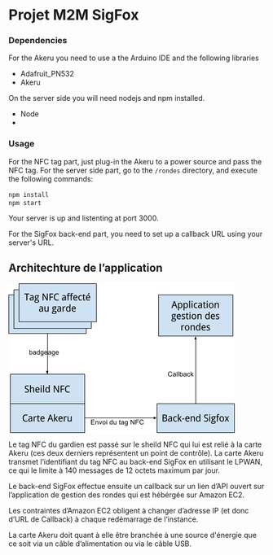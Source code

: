 # Projet M2M SigFox

### Dependencies

For the Akeru you need to use a the Arduino IDE and the following libraries
* Adafruit_PN532
* Akeru

On the server side you will need nodejs and npm installed. 
* Node
* 
### Usage
For the NFC tag part, just plug-in the Akeru to a power source and pass the NFC tag.
For the server side part, go to the <code>/rondes</code> directory, and execute the following commands:
```
npm install
npm start
```

Your server is up and listenting at port 3000.

For the SigFox back-end part, you need to set up a callback URL using your server's URL.

## Architechture de l’application
<img alt="" src="images/archi.png" align="middle"/>

Le tag NFC du gardien est passé sur le sheild NFC qui lui est relié à la carte Akeru (ces deux derniers représentent un point de contrôle). La carte Akeru transmet l’identifiant du tag NFC au back-end SigFox en utilisant le LPWAN, ce qui le limite à 140 messages de 12 octets maximum par jour.

Le back-end SigFox effectue ensuite un callback sur un lien d’API ouvert sur l’application de gestion des rondes qui est hébérgée sur Amazon EC2.

Les contraintes d’Amazon EC2 obligent à changer d’adresse IP (et donc d’URL de Callback) à chaque redémarrage de l’instance.

La carte Akeru doit quant à elle être branchée à une source d'énergie que ce soit via un câble d’alimentation ou via le câble USB.
